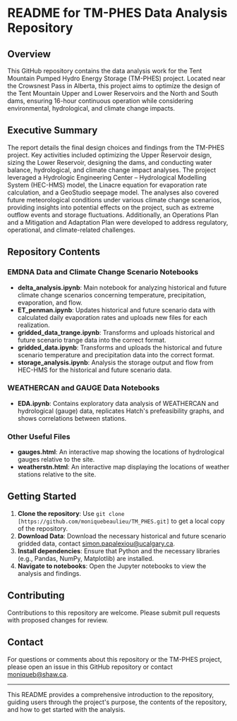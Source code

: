 # README for TM-PHES Data Analysis Repository

## Overview
This GitHub repository contains the data analysis work for the Tent Mountain Pumped Hydro Energy Storage (TM-PHES) project. Located near the Crowsnest Pass in Alberta, this project aims to optimize the design of the Tent Mountain Upper and Lower Reservoirs and the North and South dams, ensuring 16-hour continuous operation while considering environmental, hydrological, and climate change impacts.

## Executive Summary
The report details the final design choices and findings from the TM-PHES project. Key activities included optimizing the Upper Reservoir design, sizing the Lower Reservoir, designing the dams, and conducting water balance, hydrological, and climate change impact analyses. The project leveraged a Hydrologic Engineering Center – Hydrological Modelling System (HEC-HMS) model, the Linacre equation for evaporation rate calculation, and a GeoStudio seepage model. The analyses also covered future meteorological conditions under various climate change scenarios, providing insights into potential effects on the project, such as extreme outflow events and storage fluctuations. Additionally, an Operations Plan and a Mitigation and Adaptation Plan were developed to address regulatory, operational, and climate-related challenges.

## Repository Contents

### EMDNA Data and Climate Change Scenario Notebooks
- **delta_analysis.ipynb**: Main notebook for analyzing historical and future climate change scenarios concerning temperature, precipitation, evaporation, and flow.
- **ET_penman.ipynb**: Updates historical and future scenario data with calculated daily evaporation rates and uploads new files for each realization.
- **gridded_data_trange.ipynb**: Transforms and uploads historical and future scenario trange data into the correct format.
- **gridded_data.ipynb**: Transforms and uploads the historical and future scenario temperature and precipitation data into the correct format.
- **storage_analysis.ipynb**: Analysis the storage output and flow from HEC-HMS for the historical and future scenario data.

### WEATHERCAN and GAUGE Data Notebooks
- **EDA.ipynb**: Contains exploratory data analysis of WEATHERCAN and hydrological (gauge) data, replicates Hatch's prefeasibility graphs, and shows correlations between stations.

### Other Useful Files
- **gauges.html**: An interactive map showing the locations of hydrological gauges relative to the site.
- **weatherstn.html**: An interactive map displaying the locations of weather stations relative to the site.

## Getting Started
1. **Clone the repository**: Use `git clone [https://github.com/moniquebeaulieu/TM_PHES.git]` to get a local copy of the repository.
2. **Download Data**: Download the necessary historical and future scenario gridded data, contact simon.papalexiou@ucalgary.ca.
3. **Install dependencies**: Ensure that Python and the necessary libraries (e.g., Pandas, NumPy, Matplotlib) are installed.
4. **Navigate to notebooks**: Open the Jupyter notebooks to view the analysis and findings.

## Contributing
Contributions to this repository are welcome. Please submit pull requests with proposed changes for review.

## Contact
For questions or comments about this repository or the TM-PHES project, please open an issue in this GitHub repository or contact moniqueb@shaw.ca.

---

This README provides a comprehensive introduction to the repository, guiding users through the project's purpose, the contents of the repository, and how to get started with the analysis.
